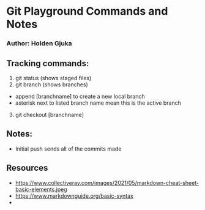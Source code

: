 # Git Playground Commands and Notes

### Author: Holden Gjuka

## Tracking commands:

1. git status (shows staged files)
2. git branch (shows branches)
  - append \[branchname] to create a new local branch 
  - asterisk next to listed branch name mean this is the active branch
3. git checkout \[branchname]



## Notes:
- Initial push sends all of the commits made

## Resources
- https://www.collectiveray.com/images/2021/05/markdown-cheat-sheet-basic-elements.jpeg
- https://www.markdownguide.org/basic-syntax
- 